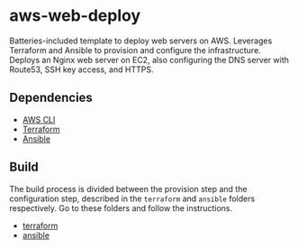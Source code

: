 # aws-web-deploy
Batteries-included template to deploy web servers on AWS. Leverages Terraform and Ansible to provision and configure the infrastructure. Deploys an Nginx web server on EC2, also configuring the DNS server with Route53, SSH key access, and HTTPS.

## Dependencies
- [AWS CLI](https://docs.aws.amazon.com/cli/latest/userguide/getting-started-install.html)
- [Terraform](https://developer.hashicorp.com/terraform/install?product_intent=terraform)
- [Ansible](https://docs.ansible.com/ansible/latest/installation_guide/intro_installation.html)

## Build
The build process is divided between the provision step and the configuration step, described in the `terraform` and `ansible` folders respectively. Go to these folders and follow the instructions.
- [terraform](https://github.com/MarkelCA/aws-web-deploy/tree/master/terraform)
- [ansible](https://github.com/MarkelCA/aws-web-deploy/tree/master/ansible)

